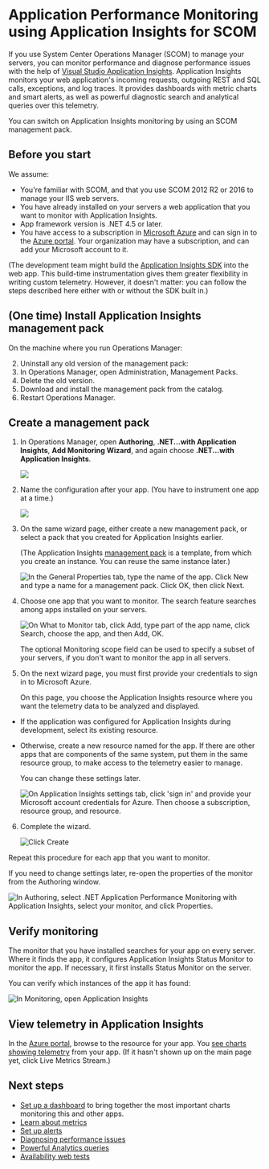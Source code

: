 <properties 
    pageTitle="SCOM integration with Application Insights | Microsoft Azure" 
    description="If you're an SCOM user, monitor performance and diagnose issues with Application Insights. Comprehensive dashboards, smart alerts, powerful diagnostic tools and analysis queries." 
    services="application-insights" 
    documentationCenter=""
    authors="alancameronwills" 
    manager="douge"/>

<tags 
    ms.service="application-insights" 
    ms.workload="tbd" 
    ms.tgt_pltfrm="ibiza" 
    ms.devlang="na" 
    ms.topic="article" 
    ms.date="08/12/2016" 
    ms.author="awills"/>
 
# <a name="application-performance-monitoring-using-application-insights-for-scom"></a>Application Performance Monitoring using Application Insights for SCOM

If you use System Center Operations Manager (SCOM) to manage your servers, you can monitor performance and diagnose performance issues with the help of [Visual Studio Application Insights](app-insights-asp-net.md). Application Insights monitors your web application's incoming requests, outgoing REST and SQL calls, exceptions, and log traces. It provides dashboards with metric charts and smart alerts, as well as powerful diagnostic search and analytical queries over this telemetry. 

You can switch on Application Insights monitoring by using an SCOM management pack.

## <a name="before-you-start"></a>Before you start

We assume:

* You're familiar with SCOM, and that you use SCOM 2012 R2 or 2016 to manage your IIS web servers.
* You have already installed on your servers a web application that you want to monitor with Application Insights.
* App framework version is .NET 4.5 or later.
* You have access to a subscription in [Microsoft Azure](https://azure.com) and can sign in to the [Azure portal](https://portal.azure.com). Your organization may have a subscription, and can add your Microsoft account to it.

(The development team might build the [Application Insights SDK](app-insights-asp-net.md) into the web app. This build-time instrumentation gives them greater flexibility in writing custom telemetry. However, it doesn't matter: you can follow the steps described here either with or without the SDK built in.)

## <a name="one-time-install-application-insights-management-pack"></a>(One time) Install Application Insights management pack

On the machine where you run Operations Manager:

2. Uninstall any old version of the management pack:
 1. In Operations Manager, open Administration, Management Packs. 
 2. Delete the old version.
1. Download and install the management pack from the catalog.
2. Restart Operations Manager.


## <a name="create-a-management-pack"></a>Create a management pack

1. In Operations Manager, open **Authoring**, **.NET...with Application Insights**, **Add Monitoring Wizard**, and again choose **.NET...with Application Insights**.

    ![](./media/app-insights-scom/020.png)

2. Name the configuration after your app. (You have to instrument one app at a time.)
    
    ![](./media/app-insights-scom/030.png)

3. On the same wizard page, either create a new management pack, or select a pack that you created for Application Insights earlier.

     (The Application Insights [management pack](https://technet.microsoft.com/library/cc974491.aspx) is a template, from which you create an instance. You can reuse the same instance later.)


    ![In the General Properties tab, type the name of the app. Click New and type a name for a management pack. Click OK, then click Next.](./media/app-insights-scom/040.png)

4. Choose one app that you want to monitor. The search feature searches among apps installed on your servers.

    ![On What to Monitor tab, click Add, type part of the app name, click Search, choose the app, and then Add, OK.](./media/app-insights-scom/050.png)

    The optional Monitoring scope field can be used to specify a subset of your servers, if you don't want to monitor the app in all servers.

5. On the next wizard page, you must first provide your credentials to sign in to Microsoft Azure.

    On this page, you choose the Application Insights resource where you want the telemetry data to be analyzed and displayed. 

 * If the application was configured for Application Insights during development, select its existing resource.
 * Otherwise, create a new resource named for the app. If there are other apps that are components of the same system, put them in the same resource group, to make access to the telemetry easier to manage.

    You can change these settings later.

    ![On Application Insights settings tab, click 'sign in' and provide your Microsoft account credentials for Azure. Then choose a subscription, resource group, and resource.](./media/app-insights-scom/060.png)

6. Complete the wizard.

    ![Click Create](./media/app-insights-scom/070.png)
    
Repeat this procedure for each app that you want to monitor.

If you need to change settings later, re-open the properties of the monitor from the Authoring window.

![In Authoring, select .NET Application Performance Monitoring with Application Insights, select your monitor, and click Properties.](./media/app-insights-scom/080.png)

## <a name="verify-monitoring"></a>Verify monitoring

The monitor that you have installed searches for your app on every server. Where it finds the app, it configures Application Insights Status Monitor to monitor the app. If necessary, it first installs Status Monitor on the server.

You can verify which instances of the app it has found:

![In Monitoring, open Application Insights](./media/app-insights-scom/100.png)


## <a name="view-telemetry-in-application-insights"></a>View telemetry in Application Insights

In the [Azure portal](https://portal.azure.com), browse to the resource for your app. You [see charts showing telemetry](app-insights-dashboards.md) from your app. (If it hasn't shown up on the main page yet, click Live Metrics Stream.)


## <a name="next-steps"></a>Next steps

* [Set up a dashboard](app-insights-dashboards.md) to bring together the most important charts monitoring this and other apps.
* [Learn about metrics](app-insights-metrics-explorer.md)
* [Set up alerts](app-insights-alerts.md)
* [Diagnosing performance issues](app-insights-detect-triage-diagnose.md)
* [Powerful Analytics queries](app-insights-analytics.md)
* [Availability web tests](app-insights-monitor-web-app-availability.md)

